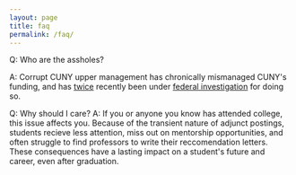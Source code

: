 ```yaml
---
layout: page
title: faq
permalink: /faq/
---
```


Q: Who are the assholes?

A: Corrupt CUNY upper management has chronically mismanaged CUNY's funding, and has [twice](https://www.nytimes.com/2016/08/31/nyregion/76-where-there-should-be-600000-missing-city-college-donation-prompts-inquiry.html?mwrsm=Facebook&_r=0) recently been under [federal investigation](https://www.nytimes.com/2016/07/15/nyregion/finances-of-city-colleges-president-are-under-federal-investigation.html) for doing so.

Q: Why should I care?
A: If you or anyone you know has attended college, this issue affects you. Because of the transient nature of adjunct postings, students recieve less attention, miss out on mentorship opportunities, and often struggle to find professors to write their reccomendation letters. These consequences have a lasting impact on a student's future and career, even after graduation.
